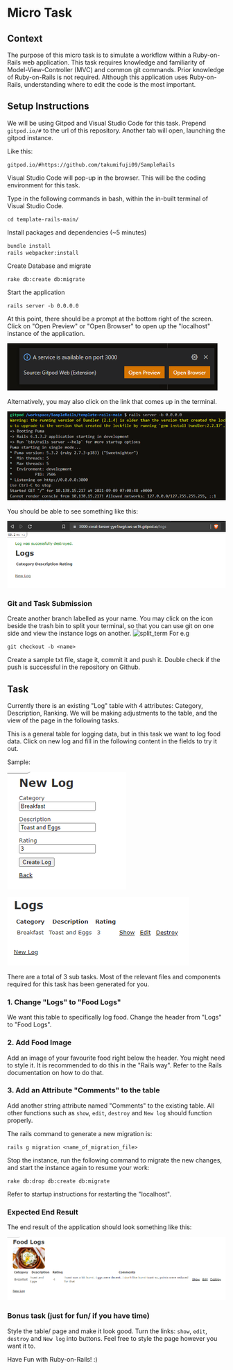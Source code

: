 # Micro Task

## Context
The purpose of this micro task is to simulate a workflow within a Ruby-on-Rails web application. This task requires knowledge and familiarity of Model-View-Controller (MVC) and common git commands. Prior knowledge of Ruby-on-Rails is not required. Although this application uses Ruby-on-Rails, understanding where to edit the code is the most important.


## Setup Instructions
We will be using Gitpod and Visual Studio Code for this task. 
Prepend `gitpod.io/#` to the url of this repository. Another tab will open, launching the gitpod instance.

Like this:

    gitpod.io/#https://github.com/takumifuji09/SampleRails

Visual Studio Code will pop-up in the browser. This will be the coding environment for this task.

Type in the following commands in bash, within the in-built terminal of Visual Studio Code.

    cd template-rails-main/

Install packages and dependencies (~5 minutes)

    bundle install
    rails webpacker:install

Create Database and migrate

    rake db:create db:migrate

Start the application

    rails server -b 0.0.0.0

At this point, there should be a prompt at the bottom right of the screen. Click on "Open Preview" or "Open Browser" to open up the "localhost" instance of the application.

![preview](task_images/preview.png)

Alternatively, you may also click on the link that comes up in the terminal.

![terminal](task_images/home1.png)

You should be able to see something like this:

![starting_screen](task_images/start.png)


### Git and Task Submission
Create another branch labelled as your name. You may click on the icon beside the trash bin to split your terminal, so that you can use git on one side and view the instance logs on another.
![split_term](gitpod_images/split_term.png)
For e.g

    git checkout -b <name>

Create a sample txt file, stage it, commit it and push it.
Double check if the push is successful in the repository on Github.


## Task
Currently there is an existing "Log" table with 4 attributes: Category, Description, Ranking. We will be making adjustments to the table, and the view of the page in the following tasks.

This is a general table for logging data, but in this task we want to log food data. Click on new log and fill in the following content in the fields to try it out.

Sample:

![newlog](task_images/new_log.png)

![logs1](task_images/logs1.png)


There are a total of 3 sub tasks. Most of the relevant files and components required for this task has been generated for you.


### 1. Change "Logs" to "Food Logs"
We want this table to specifically log food. Change the header from "Logs" to "Food Logs".

### 2. Add Food Image
Add an image of your favourite food right below the header. You might need to style it.
It is recommended to do this in the "Rails way". Refer to the Rails documentation on how to do that.

### 3. Add an Attribute "Comments" to the table
Add another string attribute named "Comments" to the existing table. All other functions such as `show`, `edit`, `destroy` and `New log` should function properly.

The rails command to generate a new migration is:

    rails g migration <name_of_migration_file>

Stop the instance, run the following command to migrate the new changes, and start the instance again to resume your work:

    rake db:drop db:create db:migrate

Refer to startup instructions for restarting the "localhost".

### Expected End Result
The end result of the application should look something like this:

![end](task_images/end.png)


### Bonus task (just for fun/ if you have time)
Style the table/ page and make it look good. Turn the links: `show`, `edit`, `destroy` and `New log` into buttons.
Feel free to style the page however you want it to.



Have Fun with Ruby-on-Rails! :)
